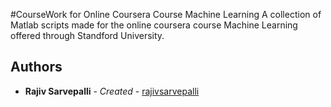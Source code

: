 #CourseWork for Online Coursera Course Machine Learning 
  A collection of Matlab scripts made for the online coursera course Machine Learning offered through Standford University. 
## Authors
* **Rajiv Sarvepalli** - *Created* - [rajivsarvepalli](https://github.com/rajivsarvepalli)
